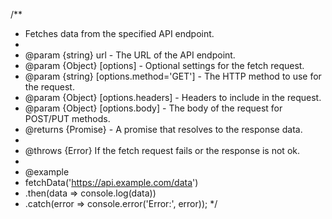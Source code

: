 /**
 * Fetches data from the specified API endpoint.
 *
 * @param {string} url - The URL of the API endpoint.
 * @param {Object} [options] - Optional settings for the fetch request.
 * @param {string} [options.method='GET'] - The HTTP method to use for the request.
 * @param {Object} [options.headers] - Headers to include in the request.
 * @param {Object} [options.body] - The body of the request for POST/PUT methods.
 * @returns {Promise<Object>} - A promise that resolves to the response data.
 *
 * @throws {Error} If the fetch request fails or the response is not ok.
 *
 * @example
 * fetchData('https://api.example.com/data')
 *   .then(data => console.log(data))
 *   .catch(error => console.error('Error:', error));
 */